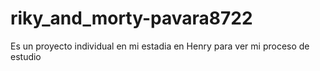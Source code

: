 # riky_and_morty-pavara8722
Es un proyecto individual en mi estadia en Henry para ver mi proceso de estudio
